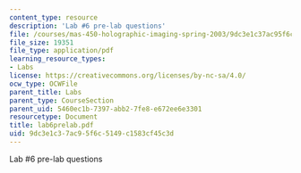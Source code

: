 ```yaml
---
content_type: resource
description: 'Lab #6 pre-lab questions'
file: /courses/mas-450-holographic-imaging-spring-2003/9dc3e1c37ac95f6c5149c1583cf45c3d_lab6prelab.pdf
file_size: 19351
file_type: application/pdf
learning_resource_types:
- Labs
license: https://creativecommons.org/licenses/by-nc-sa/4.0/
ocw_type: OCWFile
parent_title: Labs
parent_type: CourseSection
parent_uid: 5460ec1b-7397-abb2-7fe8-e672ee6e3301
resourcetype: Document
title: lab6prelab.pdf
uid: 9dc3e1c3-7ac9-5f6c-5149-c1583cf45c3d
---
```

Lab #6 pre-lab questions